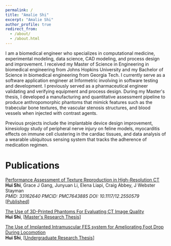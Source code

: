 ```yaml
---
permalink: /
title: "Amalie Shi"
excerpt: "Amalie Shi"
author_profile: true
redirect_from: 
  - /about/
  - /about.html
---
```



I am a biomedical engineer who specializes in computational medicine, experimental modeling, data science, CAD modeling, and process design and improvement. I received my Master of Science in Engineering in biomedical engineering from Johns Hopkins University and my Bachelor of Science in biomedical engineering from Georgia Tech. I currently serve as a software application engineer at Informetric involving in software testing and development. I previously served as a pharmaceutical engineer validating and verifying equipment and process design. During my Master's thesis, I developed a manufacturing and quantitative assessment pipeline to produce anthropomorphic phantoms that mimick features such as the trabecular bone textures, the vascular stenosis structures, and blood vessels when injected with contrast agents.

Previous projects include the implantable device design improvement, kinesiology study of peripheral nerve injury on feline models, myocarditis effects on immune cell clustering in the cardiac tissues, and data analysis of a wearable ubiquitous sensing system that tracks the adherence of medication regimen.

Publications
===

<a href="https://www.ncbi.nlm.nih.gov/pmc/articles/PMC7643885/">Performance Assessment of Texture Reproduction in High-Resolution CT</a>
<br>
 <b>Hui Shi</b>, Grace J Gang, Junyuan Li, Elena Liapi, Craig Abbey, J Webster Stayman
<br>
<i>PMID: 33162640 PMCID: PMC7643885 DOI: 10.1117/12.2550579 </i>
<br>
\[<a href="https://pubmed.ncbi.nlm.nih.gov/33162640/">Published</a>\]

<a href="https://jscholarship.library.jhu.edu/handle/1774.2/62312">The Use of 3D-Printed Phantoms For Evaluating CT Image Quality</a>
<br>
 <b>Hui Shi</b>, 
\[<a href="http://jhir.library.jhu.edu/handle/1774.2/62312">Master's Research Thesis</a>\]

<a href="https://smartech.gatech.edu/handle/1853/58478/">The Use of Implanted Intramuscular FES system for Ameliorating Foot Drop During Locomotion</a>
<br>
 <b>Hui Shi</b>, 
\[<a href="http://hdl.handle.net/1853/58478">Undergraduate Research Thesis</a>\]

